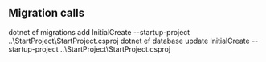 ﻿## Migration calls

dotnet ef migrations add InitialCreate --startup-project ..\StartProject\StartProject.csproj
dotnet ef database update InitialCreate --startup-project ..\StartProject\StartProject.csproj